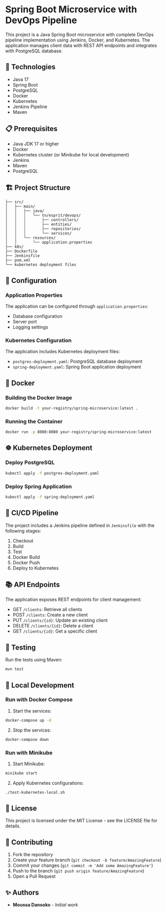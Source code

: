 # Spring Boot Microservice with DevOps Pipeline

This project is a Java Spring Boot microservice with complete DevOps pipeline implementation using Jenkins, Docker, and Kubernetes. The application manages client data with REST API endpoints and integrates with PostgreSQL database.

## 🚀 Technologies

- Java 17
- Spring Boot
- PostgreSQL
- Docker
- Kubernetes
- Jenkins Pipeline
- Maven

## 📋 Prerequisites

- Java JDK 17 or higher
- Docker
- Kubernetes cluster (or Minikube for local development)
- Jenkins
- Maven
- PostgreSQL

## 🏗️ Project Structure

```
├── src/
│   ├── main/
│   │   ├── java/
│   │   │   └── tn/esprit/devops/
│   │   │       ├── controllers/
│   │   │       ├── entities/
│   │   │       ├── repositories/
│   │   │       └── services/
│   │   └── resources/
│   │       └── application.properties
├── k8s/
├── Dockerfile
├── Jenkinsfile
├── pom.xml
└── kubernetes deployment files
```

## 🔧 Configuration

### Application Properties

The application can be configured through `application.properties`:
- Database configuration
- Server port
- Logging settings

### Kubernetes Configuration

The application includes Kubernetes deployment files:
- `postgres-deployment.yaml`: PostgreSQL database deployment
- `spring-deployment.yaml`: Spring Boot application deployment

## 🐳 Docker

### Building the Docker Image

```bash
docker build -t your-registry/spring-microservice:latest .
```

### Running the Container

```bash
docker run -p 8080:8080 your-registry/spring-microservice:latest
```

## ☸️ Kubernetes Deployment

### Deploy PostgreSQL

```bash
kubectl apply -f postgres-deployment.yaml
```

### Deploy Spring Application

```bash
kubectl apply -f spring-deployment.yaml
```

## 🔄 CI/CD Pipeline

The project includes a Jenkins pipeline defined in `Jenkinsfile` with the following stages:
1. Checkout
2. Build
3. Test
4. Docker Build
5. Docker Push
6. Deploy to Kubernetes

## 📚 API Endpoints

The application exposes REST endpoints for client management:

- GET `/clients`: Retrieve all clients
- POST `/clients`: Create a new client
- PUT `/clients/{id}`: Update an existing client
- DELETE `/clients/{id}`: Delete a client
- GET `/clients/{id}`: Get a specific client

## 🧪 Testing

Run the tests using Maven:

```bash
mvn test
```

## 🚀 Local Development

### Run with Docker Compose

1. Start the services:
```bash
docker-compose up -d
```

2. Stop the services:
```bash
docker-compose down
```

### Run with Minikube

1. Start Minikube:
```bash
minikube start
```

2. Apply Kubernetes configurations:
```bash
./test-kubernetes-local.sh
```

## 📝 License

This project is licensed under the MIT License - see the LICENSE file for details.

## 👥 Contributing

1. Fork the repository
2. Create your feature branch (`git checkout -b feature/AmazingFeature`)
3. Commit your changes (`git commit -m 'Add some AmazingFeature'`)
4. Push to the branch (`git push origin feature/AmazingFeature`)
5. Open a Pull Request

## ✨ Authors

* **Moussa Dansoko** - *Initial work*